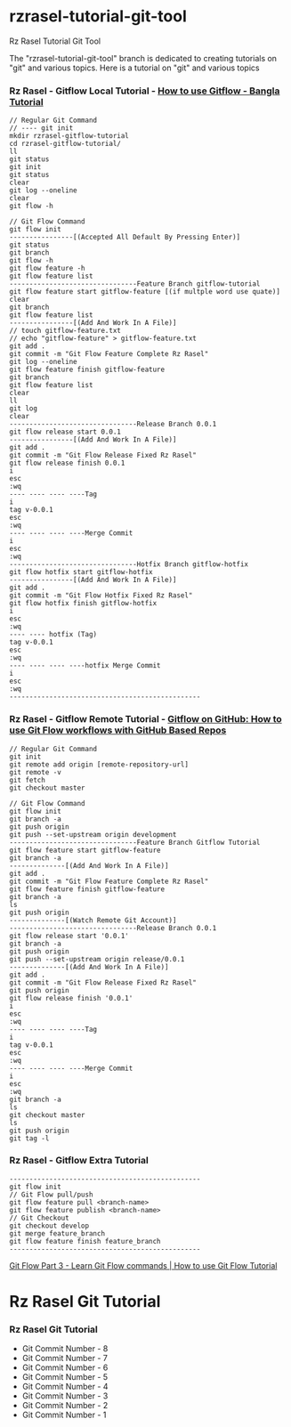# rzrasel-tutorial-git-tool
Rz Rasel Tutorial Git Tool

The "rzrasel-tutorial-git-tool" branch is dedicated to creating tutorials on "git" and various topics. Here is a tutorial on "git" and various topics

### Rz Rasel - Gitflow Local Tutorial - [How to use Gitflow - Bangla Tutorial](https://youtu.be/nXW_DVQoW0E)

```git_flow_local_tutorial
// Regular Git Command
// ---- git init
mkdir rzrasel-gitflow-tutorial
cd rzrasel-gitflow-tutorial/
ll
git status
git init
git status
clear
git log --oneline
clear
git flow -h

// Git Flow Command
git flow init
----------------[(Accepted All Default By Pressing Enter)]
git status
git branch
git flow -h
git flow feature -h
git flow feature list
--------------------------------Feature Branch gitflow-tutorial
git flow feature start gitflow-feature [(if multple word use quate)]
clear
git branch
git flow feature list
----------------[(Add And Work In A File)]
// touch gitflow-feature.txt
// echo "gitflow-feature" > gitflow-feature.txt
git add .
git commit -m "Git Flow Feature Complete Rz Rasel"
git log --oneline
git flow feature finish gitflow-feature
git branch
git flow feature list
clear
ll
git log
clear
--------------------------------Release Branch 0.0.1
git flow release start 0.0.1
----------------[(Add And Work In A File)]
git add .
git commit -m "Git Flow Release Fixed Rz Rasel"
git flow release finish 0.0.1
i
esc
:wq
---- ---- ---- ----Tag
i
tag v-0.0.1
esc
:wq
---- ---- ---- ----Merge Commit
i
esc
:wq
--------------------------------Hotfix Branch gitflow-hotfix
git flow hotfix start gitflow-hotfix
----------------[(Add And Work In A File)]
git add .
git commit -m "Git Flow Hotfix Fixed Rz Rasel"
git flow hotfix finish gitflow-hotfix
i
esc
:wq
---- ---- hotfix (Tag)
tag v-0.0.1
esc
:wq
---- ---- ---- ----hotfix Merge Commit
i
esc
:wq
------------------------------------------------
```

### Rz Rasel - Gitflow Remote Tutorial - [Gitflow on GitHub: How to use Git Flow workflows with GitHub Based Repos](https://youtu.be/WQuxeEvaCxs)

```git_flow_remote_tutorial
// Regular Git Command
git init
git remote add origin [remote-repository-url]
git remote -v
git fetch
git checkout master

// Git Flow Command
git flow init
git branch -a
git push origin
git push --set-upstream origin development
--------------------------------Feature Branch Gitflow Tutorial
git flow feature start gitflow-feature
git branch -a
--------------[(Add And Work In A File)]
git add .
git commit -m "Git Flow Feature Complete Rz Rasel"
git flow feature finish gitflow-feature
git branch -a
ls
git push origin
--------------[(Watch Remote Git Account)]
--------------------------------Release Branch 0.0.1
git flow release start '0.0.1'
git branch -a
git push origin
git push --set-upstream origin release/0.0.1
--------------[(Add And Work In A File)]
git add .
git commit -m "Git Flow Release Fixed Rz Rasel"
git push origin
git flow release finish '0.0.1'
i
esc
:wq
---- ---- ---- ----Tag
i
tag v-0.0.1
esc
:wq
---- ---- ---- ----Merge Commit
i
esc
:wq
git branch -a
ls
git checkout master
ls
git push origin
git tag -l
```

### Rz Rasel - Gitflow Extra Tutorial
```
------------------------------------------------
git flow init
// Git Flow pull/push
git flow feature pull <branch-name>
git flow feature publish <branch-name>
// Git Checkout
git checkout develop
git merge feature_branch
git flow feature finish feature_branch
------------------------------------------------
```

[Git Flow Part 3 - Learn Git Flow commands | How to use Git Flow Tutorial](https://youtu.be/ye4LVrQ0TuM)

# Rz Rasel Git Tutorial
### Rz Rasel Git Tutorial
- Git Commit Number - 8
- Git Commit Number - 7
- Git Commit Number - 6
- Git Commit Number - 5
- Git Commit Number - 4
- Git Commit Number - 3
- Git Commit Number - 2
- Git Commit Number - 1